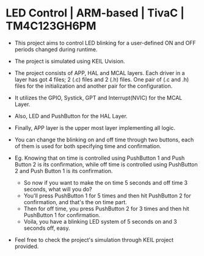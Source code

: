 
# LED Control | ARM-based | TivaC | TM4C123GH6PM

* This project aims to control LED blinking for a user-defined ON and OFF periods changed during runtime.

* The project is simulated using KEIL Uvision.

* The project consists of APP, HAL and MCAL layers. Each driver in a layer has got 4 files; 2 (.c) files and 2 (.h) files. One pair of (.c and .h) files for the initialization and another pair for the configuration.
* It utilizes the GPIO, Systick, GPT and  Interrupt(NVIC) for the MCAL Layer.
* Also, LED and PushButton for the HAL Layer.
* Finally, APP layer is the upper most layer implementing all logic.

* You can change the blinking on and off time through two buttons, each of them is used for both specifying time and confirmation.<br>
* Eg. Knowing that on time is controlled using PushButton 1 and Push Button 2 is its confirmation, while off time is controlled using PushButton 2 and Push Button 1 is its confirmation.<br>
    * So now if you want to make the on time 5 seconds and off time 3 seconds, what will you do?
    * You'll press PushButton 1 for 5 times and then hit PushButton 2 for confirmation, and that's the on time part.
    * Then for off time, you press PushButton 2 for 3 times and then hit PushButton 1 for confirmation.
    * Voila, you have a blinking LED system of 5 seconds on and 3 seconds off, easy.

* Feel free to check the project's simulation through KEIL project provided.



